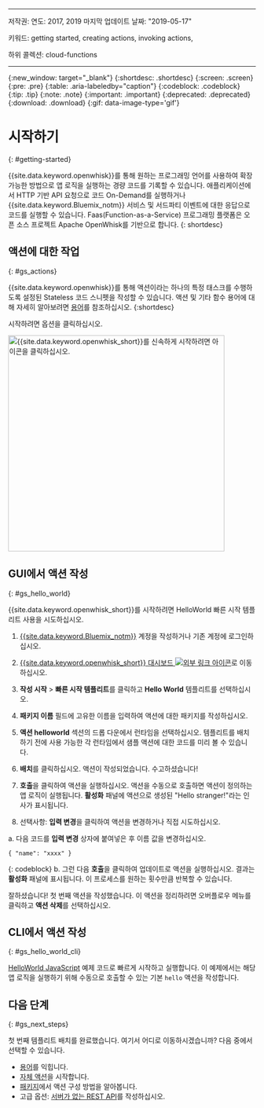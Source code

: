 
---

저작권:
  연도: 2017, 2019
마지막 업데이트 날짜: "2019-05-17"

키워드: getting started, creating actions, invoking actions,

하위 콜렉션: cloud-functions

---

{:new_window: target="_blank"}
{:shortdesc: .shortdesc}
{:screen: .screen}
{:pre: .pre}
{:table: .aria-labeledby="caption"}
{:codeblock: .codeblock}
{:tip: .tip}
{:note: .note}
{:important: .important}
{:deprecated: .deprecated}
{:download: .download}
{:gif: data-image-type='gif'}

# 시작하기
{: #getting-started}

{{site.data.keyword.openwhisk}}를 통해 원하는 프로그래밍 언어를 사용하여 확장 가능한 방법으로 앱 로직을 실행하는 경량 코드를 기록할 수 있습니다. 애플리케이션에서 HTTP 기반 API 요청으로 코드 On-Demand를 실행하거나 {{site.data.keyword.Bluemix_notm}} 서비스 및 서드파티 이벤트에 대한 응답으로 코드를 실행할 수 있습니다. Faas(Function-as-a-Service) 프로그래밍 플랫폼은 오픈 소스 프로젝트 Apache OpenWhisk를 기반으로 합니다.
{: shortdesc}

## 액션에 대한 작업
{: #gs_actions}

{{site.data.keyword.openwhisk}}를 통해 액션이라는 하나의 특정 태스크를 수행하도록 설정된 Stateless 코드 스니펫을 작성할 수 있습니다. 액션 및 기타 함수 용어에 대해 자세히 알아보려면 [용어](/docs/openwhisk?topic=cloud-functions-about)를 참조하십시오.
{:shortdesc}

시작하려면 옵션을 클릭하십시오.

<img usemap="#home_map" border="0" class="image" id="image_ztx_crb_f1b" src="images/imagemap.png" width="440" alt="{{site.data.keyword.openwhisk_short}}를 신속하게 시작하려면 아이콘을 클릭하십시오." style="width:440px;" />
<map name="home_map" id="home_map">
<area href="#gs_hello_world" alt="액션 작성" title="액션 작성" shape="rect" coords="-7, -8, 108, 211" />
<area href="/docs/openwhisk?topic=cloud-functions-cli_install" alt="{{site.data.keyword.openwhisk_short}} CLI 플러그인 설정" title="{{site.data.keyword.openwhisk_short}} CLI 플러그인 설정" shape="rect" coords="155, -1, 289, 210" />
<area href="/docs/openwhisk?topic=cloud-functions-about" alt="플랫폼 아키텍처 참조" title="플랫폼 아키텍처 참조" shape="rect" coords="326, -10, 448, 218" />
</map>

## GUI에서 액션 작성
{: #gs_hello_world}

{{site.data.keyword.openwhisk_short}}를 시작하려면 HelloWorld 빠른 시작 템플리트 사용을 시도하십시오.

1. [{{site.data.keyword.Bluemix_notm}}](https://cloud.ibm.com/registration) 계정을 작성하거나 기존 계정에 로그인하십시오. 

2. [{{site.data.keyword.openwhisk_short}} 대시보드 ![외부 링크 아이콘](../icons/launch-glyph.svg "외부 링크 아이콘")](https://cloud.ibm.com/openwhisk)로 이동하십시오.

2. **작성 시작** > **빠른 시작 템플리트**를 클릭하고 **Hello World** 템플리트를 선택하십시오.

3. **패키지 이름** 필드에 고유한 이름을 입력하여 액션에 대한 패키지를 작성하십시오.

4. **액션 helloworld** 섹션의 드롭 다운에서 런타임을 선택하십시오. 템플리트를 배치하기 전에 사용 가능한 각 런타임에서 샘플 액션에 대한 코드를 미리 볼 수 있습니다.

5. **배치**를 클릭하십시오. 액션이 작성되었습니다. 수고하셨습니다!

6. **호출**을 클릭하여 액션을 실행하십시오. 액션을 수동으로 호출하면 액션이 정의하는 앱 로직이 실행됩니다. **활성화** 패널에 액션으로 생성된 "Hello stranger!"라는 인사가 표시됩니다.

7. 선택사항: **입력 변경**을 클릭하여 액션을 변경하거나 직접 시도하십시오.

  a. 다음 코드를 **입력 변경** 상자에 붙여넣은 후 이름 값을 변경하십시오. 
  ```
  { "name": "xxxx" }
  ```
  {: codeblock}
  b. 그런 다음 **호출**을 클릭하여 업데이트로 액션을 실행하십시오. 결과는 **활성화** 패널에 표시됩니다. 이 프로세스를 원하는 횟수만큼 반복할 수 있습니다.

잘하셨습니다! 첫 번째 액션을 작성했습니다. 이 액션을 정리하려면 오버플로우 메뉴를 클릭하고 **액션 삭제**를 선택하십시오.

## CLI에서 액션 작성
{: #gs_hello_world_cli}

[HelloWorld JavaScript](/docs/openwhisk?topic=cloud-functions-prep#prep-js) 예제 코드로 빠르게 시작하고 실행합니다. 이 예제에서는 해당 앱 로직을 실행하기 위해 수동으로 호출할 수 있는 기본 `hello` 액션을 작성합니다.

## 다음 단계
{: #gs_next_steps}

첫 번째 템플리트 배치를 완료했습니다. 여기서 어디로 이동하시겠습니까? 다음 중에서 선택할 수 있습니다.

* [용어](/docs/openwhisk?topic=cloud-functions-about#about_technology)를 익힙니다.
* [자체 액션](/docs/openwhisk?topic=cloud-functions-actions)을 시작합니다.
* [패키지](/docs/openwhisk?topic=cloud-functions-pkg_ov)에서 액션 구성 방법을 알아봅니다.
* 고급 옵션: [서버가 없는 REST API](/docs/openwhisk?topic=cloud-functions-apigateway)를 작성하십시오.
